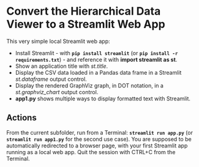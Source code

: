 # Convert the Hierarchical Data Viewer to a Streamlit Web App

This very simple local Streamlit web app:

* Install Streamlit - with **`pip install streamlit`**  (or **`pip install -r requirements.txt`**) - and reference it with **import streamlit as st**.
* Show an application title with *st.title*.
* Display the CSV data loaded in a Pandas data frame in a Streamlit *st.dataframe* output control.
* Display the rendered GraphViz graph, in DOT notation, in a *st.graphviz_chart* output control.
* **app1.py** shows multiple ways to display formatted text with Streamlit.

## Actions

From the current subfolder, run from a Terminal: **`streamlit run app.py`** (or **`streamlit run app1.py`** for the second use case). You are supposed to be automatically redirected to a browser page, with your first Streamlit app running as a local web app. Quit the session with CTRL+C from the Terminal.